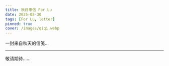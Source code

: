 ```yaml
---
title: 秋日来信 For Lu
date: 2025-08-30
tags: [For Lu, letter]
pinned: true
cover: /images/qiqi.webp
---
```


一封来自秋天的信笺...

---

敬请期待......


